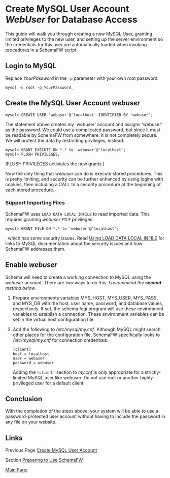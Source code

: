 # Create MySQL User Account _WebUser_ for Database Access

This guide will walk you through creating a new MySQL User, granting
limited privileges to the new user, and setting up the server environment
so the credentials for this user are automatically loaded when invoking
procedures in a SchemaFW script.


## Login to MySQL

Replace _YourPassword_ in the `-p` parameter with your own root password:

    mysql -u root -p_YourPassword_

## Create the MySQL User Account _webuser_

    mysql> CREATE USER 'webuser'@'localhost' IDENTIFIED BY 'webuser';

The statement above creates my 'webuser' account and assigns 'webuser'
as the password.  We could use a complicated password, but since it must
be readable by SchemaFW from somewhere, it is not completely secure.  We
will protect the data by restricting privileges, instead.

    mysql> GRANT EXECUTE ON *.* to 'webuser'@'localhost';
    mysql> FLUSH PRIVILEGES;

(FLUSH PRIVILEGES activiates the new grants.)

Now the only thing that _webuser_ can do is execute stored procedures.
This is pretty limiting, and security can be further enhanced by using
logins with cookies, then including a CALL to a security procedure at
the beginning of each stored procedure.

### Support Importing Files

SchemaFW uses `LOAD DATA LOCAL INFILE` to read imported data.  This requires
granting _webuser_ `FILE` privileges.

    mysql> GRANT FILE ON *.* to 'webuser'@'localhost';

, which has some security issues.  Read
[Using LOAD DATA LOCAL INFILE](LoadDataLocalInfile.md) for links to MySQL documentation
about the security issues and how SchemaFW addresses them.

## Enable _webuser_

Schema will need to create a working connection to MySQL using the _webuser_
account.  There are two ways to do this.  _I recommend the **second** method below._

1. Prepare environments variables MYS_HOST, MYS_USER, MYS_PASS, and MYS_DB
   with the host, user name, password, and database values, respectively.
   If set, the schema.fcgi program will use these environment variables to
   establish a connection.  These environment variables can be set in the
   virtual host configuration file.
   
2. Add the following to _/etc/mysql/my.cnf_.  Although MySQL might search other places
   for the configuration file, SchemaFW specifically looks to _/etc/mysql/my.cnf_
   for connection credentials.
   ~~~
   [client]
   host = localhost
   user = webuser
   password = webuser
   ~~~
   
   Adding the `[client]` section to _my.cnf_ is only appropriate for a
   strictly-limited MySQL user like webuser.  Do not use root or another
   highly-privileged user for a default client.
   
## Conclusion

With the completion of the steps above, your system will be able to use a
password-protected user account without having to include the password in
any file on your website.

## Links

Previous Page [Create MySQL User Account](CreateWebUser.md)

Section [Preparing to Use SchemaFW](PreparingToUseSchemaFW.md)

[Main Page](UserGuide.md)

